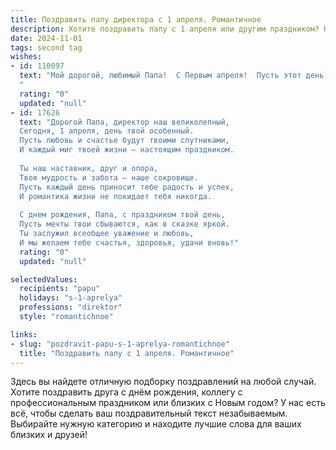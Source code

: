 ```yaml
---
title: Поздравить папу директора с 1 апреля. Романтичное
description: Хотите поздравить папу с 1 апреля или другим праздником? Наш ИИ создаст незабываемое поздравление, а вы обязательно выделитесь среди других.  
date: 2024-11-01
tags: second tag
wishes:
- id: 110097
  text: "Мой дорогой, любимый Папа!  С Первым апреля!  Пусть этот день, полный шуток и улыбок, станет лишь прелюдией к году, наполненному  нашей бесконечной любовью и счастьем.  Ты – мой герой, мой директор по жизни,  и я бесконечно горжусь твоей силой, мудростью и нежностью.  Пусть все твои планы сбудутся, а сердце всегда будет полно радости и света.  Целую тебя крепко-крепко!
  "
  rating: "0"
  updated: "null"
- id: 17626
  text: "Дорогой Папа, директор наш великолепный,
  Сегодня, 1 апреля, день твой особенный.
  Пусть любовь и счастье будут твоими спутниками,
  И каждый миг твоей жизни — настоящим праздником.
  
  Ты наш наставник, друг и опора,
  Твоя мудрость и забота — наше сокровище.
  Пусть каждый день приносит тебе радость и успех,
  И романтика жизни не покидает тебя никогда.
  
  С днем рождения, Папа, с праздником твой день,
  Пусть мечты твои сбываются, как в сказке яркой.
  Ты заслужил всеобщее уважение и любовь,
  И мы желаем тебе счастья, здоровья, удачи вновь!"
  rating: "0"
  updated: "null"

selectedValues:
  recipients: "papu"
  holidays: "s-1-aprelya"
  professions: "direktor"
  style: "romantichnoe"

links:
- slug: "pozdravit-papu-s-1-aprelya-romantichnoe"
  title: "Поздравить папу с 1 апреля. Романтичное"
---
```


Здесь вы найдете отличную подборку поздравлений на любой случай.
Хотите поздравить друга с днём рождения, коллегу с профессиональным праздником или близких с Новым годом? У нас есть всё, чтобы сделать ваш поздравительный текст незабываемым. Выбирайте нужную категорию и находите лучшие слова для ваших близких и друзей!
